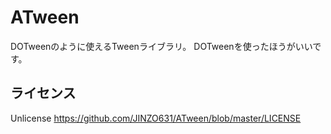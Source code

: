 # ATween

DOTweenのように使えるTweenライブラリ。
DOTweenを使ったほうがいいです。

## ライセンス

Unlicense https://github.com/JINZO631/ATween/blob/master/LICENSE
